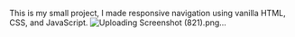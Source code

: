 This is my small project, I made responsive navigation using vanilla HTML, CSS, and JavaScript.
![Uploading Screenshot (821).png…]()
